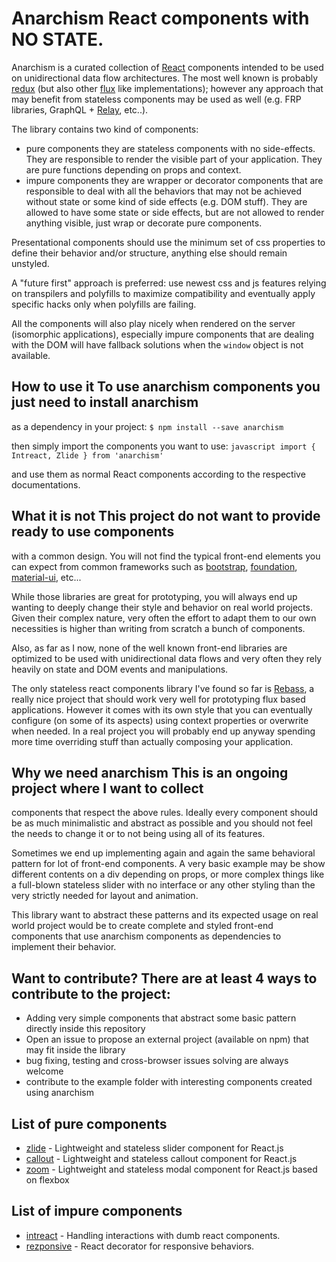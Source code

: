 # Anarchism React components with NO STATE.

Anarchism is a curated collection of [React](https://facebook.github.io/react/)
components intended to be used on unidirectional data flow architectures. The
most well known is probably [redux](http://redux.js.org/) (but also other
[flux](http://facebook.github.io/flux/) like implementations); however any
approach that may benefit from stateless components may be used as well (e.g.
FRP libraries, GraphQL + [Relay](https://facebook.github.io/relay/), etc..).

The library contains two kind of components:
- pure components they are stateless components with no side-effects. They are
responsible to render the visible part of your application. They are pure
functions depending on props and context.
- impure components they are wrapper or decorator components that are
responsible to deal with all the behaviors that may not be achieved without
state or some kind of side effects (e.g. DOM stuff). They are allowed to have
some state or side effects, but are not allowed to render anything visible, just
wrap or decorate pure components.

Presentational components should use the minimum set of css properties to define
their behavior and/or structure, anything else should remain unstyled.

A "future first" approach is preferred: use newest css and js features relying
on transpilers and polyfills to maximize compatibility and eventually apply
specific hacks only when polyfills are failing.

All the components will also play nicely when rendered on the server (isomorphic
applications), especially impure components that are dealing with the DOM will
have fallback solutions when the `window` object is not available.

## How to use it To use anarchism components you just need to install anarchism
as a dependency in your project: ``` $ npm install --save anarchism ```

then simply import the components you want to use: ```javascript import {
Intreact, Zlide } from 'anarchism' ```

and use them as normal React components according to the respective
documentations.

## What it is not This project do not want to provide ready to use components
with a common design. You will not find the typical front-end elements you can
expect from common frameworks such as [bootstrap](http://getbootstrap.com/),
[foundation](http://foundation.zurb.com/),
[material-ui](http://www.material-ui.com/), etc...

While those libraries are great for prototyping, you will always end up wanting
to deeply change their style and behavior on real world projects. Given their
complex nature, very often the effort to adapt them to our own necessities is
higher than writing from scratch a bunch of components.

Also, as far as I now, none of the well known front-end libraries are optimized
to be used with unidirectional data flows and very often they rely heavily on
state and DOM events and manipulations.

The only stateless react components library I've found so far is
[Rebass](http://jxnblk.com/rebass/), a really nice project that should work very
well for prototyping flux based applications. However it comes with its own
style that you can eventually configure (on some of its aspects) using context
properties or overwrite when needed. In a real project you will probably end up
anyway spending more time overriding stuff than actually composing your
application.

## Why we need anarchism This is an ongoing project where I want to collect
components that respect the above rules. Ideally every component should be as
much minimalistic and abstract as possible and you should not feel the needs to
change it or to not being using all of its features.

Sometimes we end up implementing again and again the same behavioral pattern for
lot of front-end components. A very basic example may be show different contents
on a div depending on props, or more complex things like a full-blown stateless
slider with no interface or any other styling than the very strictly needed for
layout and animation.

This library want to abstract these patterns and its expected usage on real
world project would be to create complete and styled front-end components that
use anarchism components as dependencies to implement their behavior.

## Want to contribute? There are at least 4 ways to contribute to the project:
- Adding very simple components that abstract some basic pattern directly inside
this repository
- Open an issue to propose an external project (available on npm) that may fit
inside the library
- bug fixing, testing and cross-browser issues solving are always welcome
- contribute to the example folder with interesting components created using
anarchism

## List of pure components
- [zlide](https://github.com/zalando/react-zlide) - Lightweight and stateless
  slider component for React.js
- [callout](https://github.com/zalando/react-callout) - Lightweight and
  stateless callout component for React.js
- [zoom](https://github.com/zalando/react-zoom) - Lightweight and stateless
  modal component for React.js based on flexbox

## List of impure components
- [intreact](https://github.com/zalando/intreact) - Handling interactions with
  dumb react components.
- [rezponsive](https://github.com/zalando/rezponsive) - React decorator for
  responsive behaviors.
